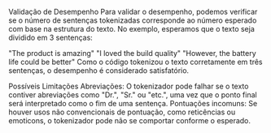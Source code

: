Validação de Desempenho
Para validar o desempenho, podemos verificar se o número de sentenças tokenizadas corresponde ao número esperado com base na estrutura do texto. No exemplo, esperamos que o texto seja dividido em 3 sentenças:

"The product is amazing"
"I loved the build quality"
"However, the battery life could be better"
Como o código tokenizou o texto corretamente em três sentenças, o desempenho é considerado satisfatório.

Possíveis Limitações
Abreviações: O tokenizador pode falhar se o texto contiver abreviações como "Dr.", "Sr." ou "etc.", uma vez que o ponto final será interpretado como o fim de uma sentença.
Pontuações incomuns: Se houver usos não convencionais de pontuação, como reticências ou emoticons, o tokenizador pode não se comportar conforme o esperado.